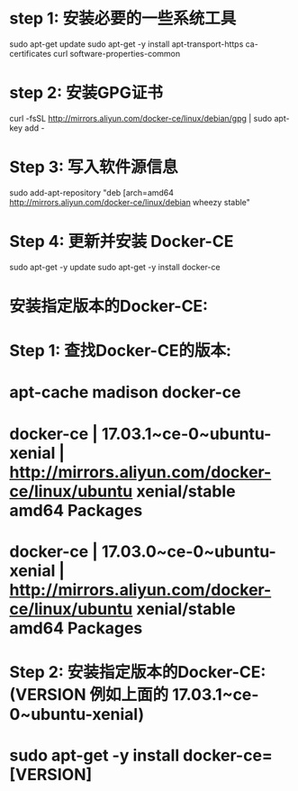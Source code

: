 # step 1: 安装必要的一些系统工具
sudo apt-get update
sudo apt-get -y install apt-transport-https ca-certificates curl software-properties-common
# step 2: 安装GPG证书
curl -fsSL http://mirrors.aliyun.com/docker-ce/linux/debian/gpg | sudo apt-key add -
# Step 3: 写入软件源信息
sudo add-apt-repository "deb [arch=amd64 http://mirrors.aliyun.com/docker-ce/linux/debian wheezy stable"
# Step 4: 更新并安装 Docker-CE
sudo apt-get -y update
sudo apt-get -y install docker-ce

# 安装指定版本的Docker-CE:
# Step 1: 查找Docker-CE的版本:
# apt-cache madison docker-ce
#   docker-ce | 17.03.1~ce-0~ubuntu-xenial | http://mirrors.aliyun.com/docker-ce/linux/ubuntu xenial/stable amd64 Packages
#   docker-ce | 17.03.0~ce-0~ubuntu-xenial | http://mirrors.aliyun.com/docker-ce/linux/ubuntu xenial/stable amd64 Packages
# Step 2: 安装指定版本的Docker-CE: (VERSION 例如上面的 17.03.1~ce-0~ubuntu-xenial)
# sudo apt-get -y install docker-ce=[VERSION]